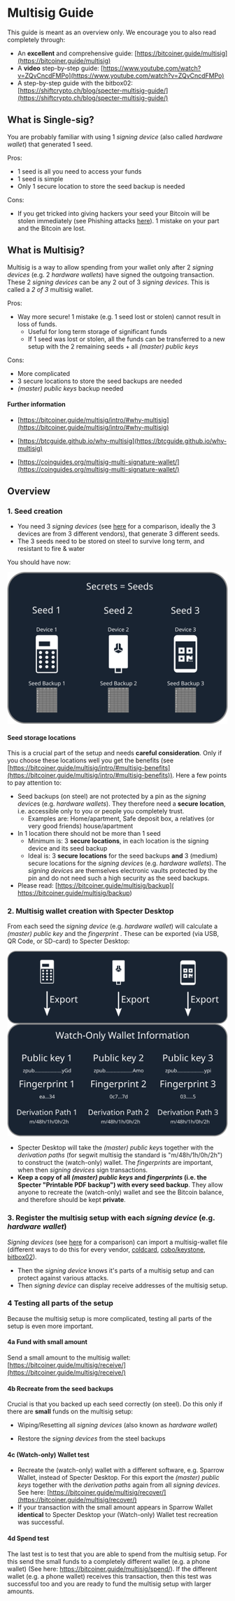 # Multisig Guide

This guide is meant as an overview only.  We encourage you to also read completely through:

* An **excellent** and comprehensive guide: [https://bitcoiner.guide/multisig](https://bitcoiner.guide/multisig)
* A **video** step-by-step guide: [https://www.youtube.com/watch?v=ZQvCncdFMPo](https://www.youtube.com/watch?v=ZQvCncdFMPo)
* A step-by-step guide with the bitbox02: [https://shiftcrypto.ch/blog/specter-multisig-guide/](https://shiftcrypto.ch/blog/specter-multisig-guide/)

## What is Single-sig?

You are probably familiar with using 1 *signing device* (also called *hardware wallet*) that generated 1 seed. 

Pros:

* 1 seed is all you need to access your funds
* 1 seed is simple
* Only 1 secure location to store the seed backup is needed

Cons:

* If you get tricked into giving hackers your seed your Bitcoin will be stolen immediately (see Phishing attacks [here](https://www.youtube.com/watch?v=B-09WDPXZmU)).    1 mistake on your part and the Bitcoin are lost.

## What is Multisig?

Multisig is a way to allow spending from your wallet only after 2 *signing devices*  (e.g. 2 *hardware wallets*) have signed the outgoing transaction.  These 2 *signing devices* can be any 2 out of 3 *signing devices*. This is called a *2 of 3* multisig wallet.

Pros:

* Way more secure! 1 mistake (e.g. 1 seed lost or stolen) cannot result in loss of funds. 
    + Useful for long term storage of significant funds
    + If 1 seed was lost or stolen, all the funds can be transferred to a new setup with the 2 remaining seeds + all *(master) public keys*

Cons:

* More complicated
* 3 secure locations to store the seed backups are needed
* *(master) public keys* backup needed

#### Further information

* [https://bitcoiner.guide/multisig/intro/#why-multisig](https://bitcoiner.guide/multisig/intro/#why-multisig)

* [https://btcguide.github.io/why-multisig](https://btcguide.github.io/why-multisig)
* [https://coinguides.org/multisig-multi-signature-wallet/](https://coinguides.org/multisig-multi-signature-wallet/)



## Overview

### 1. Seed creation

* You need 3 *signing devices* (see [here](multisig-security-tradeoffs.md) for a comparison, ideally the 3 devices are from 3 different vendors), that generate 3 different seeds.
* The 3 seeds need to be stored on steel to survive long term, and resistant to fire & water

You should have now:

![secrets](images/multisig-guide/secrets.svg)

#### Seed storage locations

This is a crucial part of the setup and needs **careful consideration**. Only if you choose these locations well you get the benefits (see [https://bitcoiner.guide/multisig/intro/#multisig-benefits](https://bitcoiner.guide/multisig/intro/#multisig-benefits)). Here a few points to pay attention to:

* Seed backups (on steel) are not protected by a pin as the *signing device*s (e.g. *hardware wallets*). They therefore need a **secure location**, i.e. accessible only to you or people you completely trust.
    + Examples are: Home/apartment, Safe deposit box, a relatives (or very good friends) house/apartment
* In 1 location there should not be more than 1 seed
    + Minimum is: 3 **secure locations**, in each location is the signing device and its seed backup
    + Ideal is: 3 **secure locations** for the seed backups **and** 3 (medium) secure locations for the *signing device*s (e.g. *hardware wallets*). The *signing device*s are themselves electronic vaults protected by the pin and do not need such a high security as the seed backups. 
* Please read: [https://bitcoiner.guide/multisig/backup]( https://bitcoiner.guide/multisig/backup)



### 2. Multisig wallet creation with Specter Desktop

From each seed the *signing device*  (e.g. *hardware wallet*)  will calculate a *(master) public key* and the *fingerprint* . These can be exported (via USB, QR Code, or SD-card) to Specter Desktop:

![xpubs](images/multisig-guide/xpubs.svg)

* Specter Desktop will take the *(master) public key*s together with the *derivation paths* (for segwit multisig the standard is "m/48h/1h/0h/2h") to construct the (watch-only) wallet. The *fingerprints* are important, when then *signing devices* sign transactions.
* **Keep a copy of all *(master) public keys* and *fingerprints* (i.e. the Specter "Printable PDF backup") with every seed backup**.  They allow anyone to recreate the (watch-only) wallet and see the Bitcoin balance, and therefore should be kept **private**.   



### 3. Register the multisig setup with each *signing device*  (e.g. *hardware wallet*)

*Signing devices* (see [here](multisig-security-tradeoffs.md) for a comparison) can import a multisig-wallet file (different ways to do this for every vendor, [coldcard](https://bitcoiner.guide/multisig/wallet/#notify-coldcard), [cobo/keystone](https://bitcoiner.guide/multisig/wallet/#notify-cobo), [bitbox02](https://shiftcrypto.ch/blog/specter-multisig-guide/)). 

* Then the *signing device* knows it's parts of a multisig setup and can protect against various attacks.
* Then *signing device* can display receive addresses of the multisig setup.



### 4 Testing all parts of the setup

Because the multisig setup is more complicated, testing all parts of the setup is even more important.  

#### 4a Fund with small amount 

Send a small amount to the multisig wallet: [https://bitcoiner.guide/multisig/receive/](https://bitcoiner.guide/multisig/receive/)

#### 4b Recreate from the seed backups

Crucial is that you backed up each seed correctly (on steel).  Do this only if there are **small** funds on the multisig setup:

* Wiping/Resetting all *signing devices* (also known as *hardware wallet*)

* Restore the *signing devices*  from the steel backups

#### 4c (Watch-only) Wallet test

* Recreate the (watch-only) wallet with a different software, e.g. Sparrow Wallet, instead of Specter Desktop. For this export the *(master) public keys* together with the *derivation paths* again from all *signing devices*. See here: [https://bitcoiner.guide/multisig/recover/](https://bitcoiner.guide/multisig/recover/)
* If your transaction with the small amount appears in Sparrow Wallet **identical** to Specter Desktop your (Watch-only) Wallet test recreation was successful.

#### 4d Spend test

The last test is to test that you are able to spend from the multisig setup. For this send the small funds to a completely different wallet (e.g. a phone wallet) (See here: https://bitcoiner.guide/multisig/spend/). If the different wallet (e.g. a phone wallet) receives this transaction, then this test was successful too and you are ready to fund the multisig setup with larger amounts.

